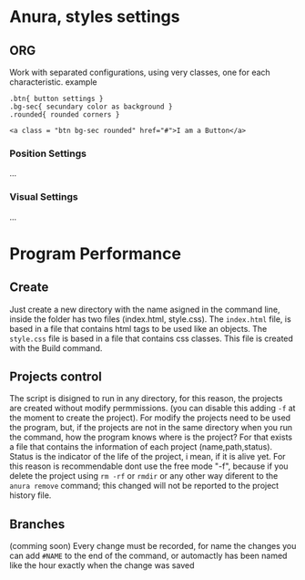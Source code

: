 # Anura, styles settings
## ORG

Work with separated configurations, using very classes, one for each characteristic.
example

```
.btn{ button settings }
.bg-sec{ secundary color as background }
.rounded{ rounded corners }
```
```
<a class = "btn bg-sec rounded" href="#">I am a Button</a>
```

### Position Settings

...

### Visual Settings

...

# Program Performance

## Create

Just create a new directory with the name asigned in the command line, inside the folder has two files (index.html, style.css).
The `index.html` file, is based in a file that contains html tags to be used like an objects.
The `style.css` file is based in a file that contains css classes. This file is created with the Build command.

## Projects control

The script is disigned to run in any directory, for this reason, the projects are created without modify permmissions. (you can disable this adding `-f` at the moment to create the project). For modify the projects need to be used the program, but, if the projects are not in the same directory when you run the command, how the program knows where is the project? For that exists a file that contains the information of each project (name,path,status). Status is the indicator of the life of the project, i mean, if it is alive yet. For this reason is recommendable dont use the free mode "-f", because if you delete the project using `rm -rf` or `rmdir` or any other way diferent to the `anura remove` command; this changed will not be reported to the project history file.

## Branches
(comming soon)
Every change must be recorded, for name the changes you can add `#NAME` to the end of the command, or automactly has been named like the hour exactly when the change was saved

